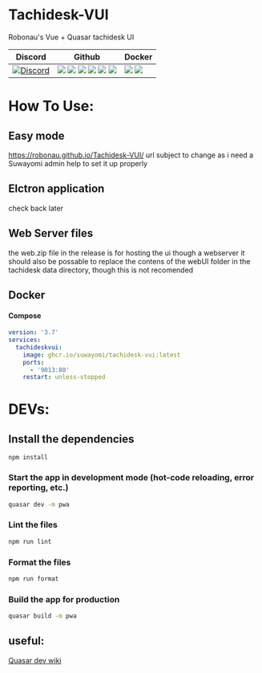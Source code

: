 # Tachidesk-VUI

Robonau's Vue + Quasar tachidesk UI

| Discord                                                                                                                                                    | Github                                                                                                                                                                                                                                                                                                                                                                                                                                    | Docker                                                                                                                                        |
| ---------------------------------------------------------------------------------------------------------------------------------------------------------- | ----------------------------------------------------------------------------------------------------------------------------------------------------------------------------------------------------------------------------------------------------------------------------------------------------------------------------------------------------------------------------------------------------------------------------------------- | --------------------------------------------------------------------------------------------------------------------------------------------- |
| [![Discord](https://img.shields.io/discord/801021177333940224.svg?label=discord&labelColor=7289da&color=2c2f33&style=flat)](https://discord.gg/DDZdqZWaHA) | ![](https://img.shields.io/github/stars/Suwayomi/Tachidesk-VUI.svg) ![](https://img.shields.io/github/forks/Suwayomi/Tachidesk-VUI.svg) ![](https://img.shields.io/github/tag/Suwayomi/Tachidesk-VUI.svg) ![](https://img.shields.io/github/release/Suwayomi/Tachidesk-VUI.svg) ![](https://img.shields.io/github/issues/Suwayomi/Tachidesk-VUI.svg) ![](https://github.com/Suwayomi/Tachidesk-VUI/actions/workflows/build.yml/badge.svg) | ![](https://ghcr-badge.deta.dev/suwayomi/tachidesk-vui/latest_tag?filter=latest) ![](https://ghcr-badge.deta.dev/suwayomi/tachidesk-vui/size) |

# How To Use:

## Easy mode

https://robonau.github.io/Tachidesk-VUI/
url subject to change as i need a Suwayomi admin help to set it up properly

## Elctron application

check back later

## Web Server files

the web.zip file in the release is for hosting the ui though a webserver
it should also be possable to replace the contens of the webUI folder in the tachidesk data directory, though this is not recomended

## Docker

#### Compose

```yaml
version: '3.7'
services:
  tachideskvui:
    image: ghcr.io/suwayomi/tachidesk-vui:latest
    ports:
      - '9013:80'
    restart: unless-stopped
```

# DEVs:

## Install the dependencies

```
npm install
```

### Start the app in development mode (hot-code reloading, error reporting, etc.)

```bash
quasar dev -m pwa
```

### Lint the files

```bash
npm run lint
```

### Format the files

```bash
npm run format
```

### Build the app for production

```bash
quasar build -m pwa
```

## useful:

[Quasar dev wiki](https://quasar.dev/)

